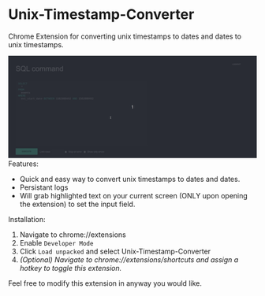 # Unix-Timestamp-Converter

Chrome Extension for converting unix timestamps to dates and dates to unix timestamps. 

![](example.gif)
Features: 

- Quick and easy way to convert unix timestamps to dates and dates.
- Persistant logs 
- Will grab highlighted text on your current screen (ONLY upon opening the extension) to set the input field.

Installation: 

1. Navigate to chrome://extensions
2. Enable `Developer Mode`
3. Click `Load unpacked` and select Unix-Timestamp-Converter
4. *(Optional) Navigate to chrome://extensions/shortcuts and assign a hotkey to toggle this extension.*


Feel free to modify this extension in anyway you would like. 

